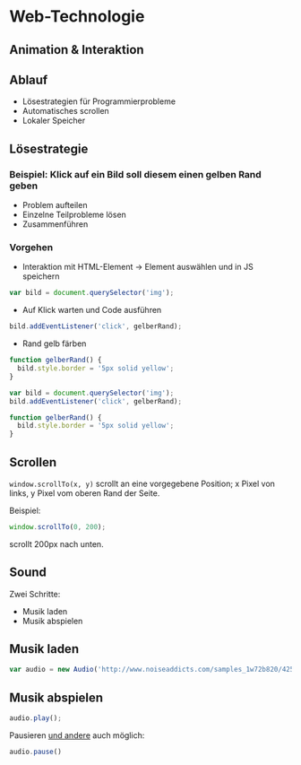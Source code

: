 # Web-Technologie

## Animation & Interaktion



## Ablauf

* Lösestrategien für Programmierprobleme
* Automatisches scrollen
* Lokaler Speicher



## Lösestrategie

### Beispiel: Klick auf ein Bild soll diesem einen gelben Rand geben

* Problem aufteilen
* Einzelne Teilprobleme lösen
* Zusammenführen


### Vorgehen

* Interaktion mit HTML-Element -> Element auswählen und in JS speichern

```js
var bild = document.querySelector('img');
```


* Auf Klick warten und Code ausführen

```js
bild.addEventListener('click', gelberRand);
```


* Rand gelb färben

```js
function gelberRand() {
  bild.style.border = '5px solid yellow';
}
```


```js
var bild = document.querySelector('img');
bild.addEventListener('click', gelberRand);

function gelberRand() {
  bild.style.border = '5px solid yellow';
}
```



## Scrollen

`window.scrollTo(x, y)` scrollt an eine vorgegebene Position; x Pixel von links, y Pixel vom oberen Rand der Seite.

Beispiel:
```js
window.scrollTo(0, 200);
```
scrollt 200px nach unten.



## Sound

Zwei Schritte:

* Musik laden
* Musik abspielen


## Musik laden

```js
var audio = new Audio('http://www.noiseaddicts.com/samples_1w72b820/4250.mp3');
```


## Musik abspielen

```js
audio.play();
```

Pausieren [und andere](https://developer.mozilla.org/de/docs/Web/HTML/Using_HTML5_audio_and_video#Controlling_media_playback) auch möglich:

```js
audio.pause()
```